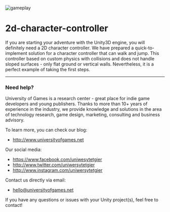 ![gameplay](https://user-images.githubusercontent.com/10097678/133776365-df80bde0-0dca-4788-9db1-c4233706f36f.gif)

# 2d-character-controller

If you are starting your adventure with the Unity3D engine, you will definitely need a 2D character controller. We have prepared a quick-to-implement solution for a character controller that can walk and jump. This controller based on custom physics with collisions and does not handle sloped surfaces - only flat ground or vertical walls. Nevertheless, it is a perfect example of taking the first steps.

* * *

### Need help?

University of Games is a research center - great place for indie game developers and young publishers. Thanks to more than 10+ years of experience in the industry, we provide knowledge and solutions in the area of technology research, game design, marketing, consulting and business advisory.

To learn more, you can check our blog:
- http://www.universityofgames.net

Our social media: 
- https://www.facebook.com/uniwesytetgier 
- http://www.twitter.com/uniwersytetgier
- http://www.instagram.com/uniwersytetgier

Contact us directly via email: 
- hello@universityofgames.net

If you have any questions or issues with your Unity project(s), feel free to contact!


